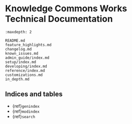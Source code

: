 # Knowledge Commons Works Technical Documentation

```{toctree}
:maxdepth: 2

README.md
feature_highlights.md
changelog.md
known_issues.md
admin_guide/index.md
setup/index.md
developing/index.md
reference/index.md
customizations.md
in_depth.md
```

## Indices and tables

* {ref}`genindex`
* {ref}`modindex`
* {ref}`search`
